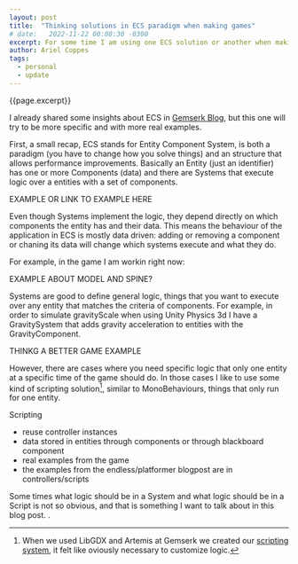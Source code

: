```yaml
---
layout: post
title:  "Thinking solutions in ECS paradigm when making games"
# date:   2022-11-22 00:08:30 -0300
excerpt: For some time I am using one ECS solution or another when making games, from Artemis when I used LibGDX to a custom ECS for Iron Marines 2, then Unity ECS for a nda project and now Leopotam for the games I am working right now. Independently the specifics of the solutions, by using ECS I slowly changed my way of thinking when making games, I want to share my experience so far. 
author: Ariel Coppes
tags:
  - personal
  - update
---
```


{{page.excerpt}}

I already shared some insights about ECS in [Gemserk Blog](https://blog.gemserk.com), but this one will try to be more specific and with more real examples.

First, a small recap, ECS stands for Entity Component System, is both a paradigm (you have to change how you solve things) and an structure that allows performance improvements. Basically an Entity (just an identifier) has one or more Components (data) and there are Systems that execute logic over a entities with a set of components. 

EXAMPLE OR LINK TO EXAMPLE HERE

Even though Systems implement the logic, they depend directly on which components the entity has and their data. This means the behaviour of the application in ECS is mostly data driven: adding or removing a component or chaning its data will change which systems execute and what they do. 

For example, in the game I am workin right now:

EXAMPLE ABOUT MODEL AND SPINE?

Systems are good to define general logic, things that you want to execute over any entity that matches the criteria of components. For example, in order to simulate gravityScale when using Unity Physics 3d I have a GravitySystem that adds gravity acceleration to entities with the GravityComponent. 

THINKG A BETTER GAME EXAMPLE

However, there are cases where you need specific logic that only one entity at a specific time of the game should do. In those cases I like to use some kind of scripting solution[^1], similar to MonoBehaviours, things that only run for one entity.

Scripting
- reuse controller instances
- data stored in entities through components or through blackboard component
- real examples from the game
- the examples from the endless/platformer blogpost are in controllers/scripts

[^1]: When we used LibGDX and Artemis at Gemserk we created our [scripting system](https://blog.gemserk.com/2011/11/13/scripting-with-artemis/), it felt like oviously necessary to customize logic.

Some times what logic should be in a System and what logic should be in a Script is not so obvious, and that is something I want to talk about in this blog post. .

